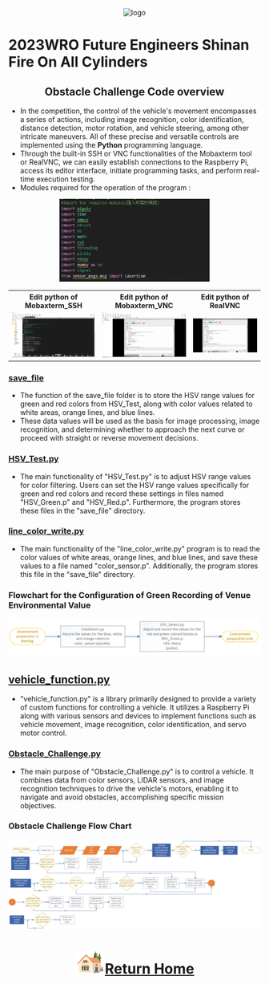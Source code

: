 <div align="center"><img src="../../other/img/logo.png" width="300" alt=" logo"></div>

2023WRO Future Engineers Shinan Fire On All Cylinders  
====
## <div align="center">Obstacle Challenge Code overview</div>
- In the competition, the control of the vehicle's movement encompasses a series of actions, including image recognition, color identification, distance detection, motor rotation, and vehicle steering, among other intricate maneuvers. All of these precise and versatile controls are implemented using the __Python__ programming language.
- Through the built-in SSH or VNC functionalities of the Mobaxterm tool or RealVNC, we can easily establish connections to the Raspberry Pi, access its editor interface, initiate programming tasks, and perform real-time execution testing.
- Modules required for the operation of the program : 

<div align="center">
<img src="../img/modles_NO_C.png" width="300" alt="Mobaxterm_SSH_python">
</div>
 <table>
 <tr align="center">
 <th> Edit python of  Mobaxterm_SSH  
 </th>
 <th> Edit python of  Mobaxterm_VNC
 </th>
 <th>Edit python of RealVNC
 </th>
 </tr>
 <tr align="center" > 
 <td><img src="../img/Mobaxterm_SSH_python.png" width="300" alt="Mobaxterm_SSH_python"> </td>
 <td><img src="../img/Mobaxterm_VNC_python.png" width="300" alt="Mobaxterm_VNC_python"> </td>
 <td><img src="../img/realVNC_python.png" width="300" alt="realVNC_python"> </td>
 </tr>

 </table>
 </div>
 
### [save_file](./save_file)
- The function of the save_file folder is to store the HSV range values for green and red colors from HSV_Test, along with color values related to white areas, orange lines, and blue lines.
- These data values will be used as the basis for image processing, image recognition, and determining whether to approach the next curve or proceed with straight or reverse movement decisions.


### [HSV_Test.py](./HSV_Test.py)
- The main functionality of "HSV_Test.py" is to adjust HSV range values for color filtering. Users can set the HSV range values specifically for green and red colors and record these settings in files named "HSV_Green.p" and "HSV_Red.p". Furthermore, the program stores these files in the "save_file" directory.



### [line_color_write.py](./line_color_write.py)
- The main functionality of the "line_color_write.py" program is to read the color values of white areas, orange lines, and blue lines, and save these values to a file named "color_sensor.p". Additionally, the program stores this file in the "save_file" directory.



### Flowchart for the Configuration of Green Recording of Venue Environmental Value
 ![Flowchart for the Configuration of Green Recording of Venue Environmental Value](../../System_Platform%20_Software/img/setup_recode.png)  

## [vehicle_function.py](./vehicle_function.py)
- "vehicle_function.py" is a library primarily designed to provide a variety of custom functions for controlling a vehicle. It utilizes a Raspberry Pi along with various sensors and devices to implement functions such as vehicle movement, image recognition, color identification, and servo motor control.
  

### [Obstacle_Challenge.py](./Obstacle_Challenge.py)
- The main purpose of "Obstacle_Challenge.py" is to control a vehicle. It combines data from color sensors, LIDAR sensors, and image recognition techniques to drive the vehicle's motors, enabling it to navigate and avoid obstacles, accomplishing specific mission objectives.


### Obstacle Challenge Flow Chart

![flowchart_obstacle](../img/obstacle_img.jpg)



# <div align="center">![HOME](../../../other/img/Home.png)[Return Home](../../../)</div>  
